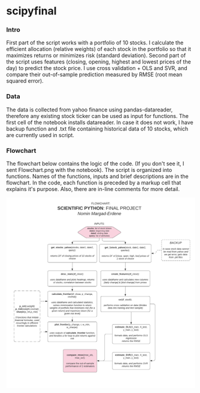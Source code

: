 # scipyfinal
### Intro
First part of the script works with a portfolio of 10 stocks. I calculate the efficient allocation (relative weights) of 
each stock in the portfolio so that it maximizes returns or minimizes risk (standard deviation). Second part of the script uses features 
(closing, opening, highest and lowest prices of the day) to predict the stock price. 
I use cross validation + OLS and SVR, and compare their out-of-sample prediction measured by RMSE (root mean squared error).

### Data
The data is collected from yahoo finance using pandas-datareader, therefore any existing stock ticker can be used as input for functions. 
The first cell of the notebook installs datareader. 
In case it does not work, I have backup function and .txt file containing historical data of 10 stocks, which are currently used in script.

### Flowchart
The flowchart below contains the logic of the code. 
(If you don't see it, I sent Flowchart.png with the notebook). 
The script is organized into functions. 
Names of the functions, inputs and brief descriptions are in the flowchart. 
In the code, each function is preceded by a markup cell that explains it's purpose. Also, there are in-line comments for more detail.

![alt text](https://github.com/nominmar/scipyfinal/blob/main/Flowchart.png?raw=true)
